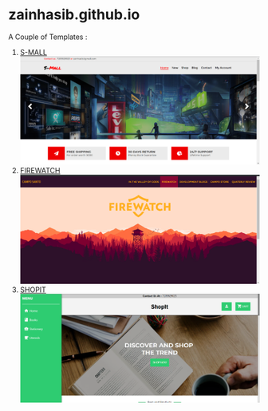 # zainhasib.github.io

A Couple of Templates : 

1) [S-MALL](https://zainhasib.github.io)
    ![alt text](https://github.com/zainhasib/zainhasib.github.io/blob/master/Screenshot%20(95).png "Logo Title Text 1")
2) [FIREWATCH](https://zainhasib.github.io/firewatch.html)
    ![Firewatch](https://github.com/zainhasib/zainhasib.github.io/blob/master/Screenshot%20(94).png "Firewatch Lookalike")
3) [SHOPIT](https://zainhasib.github.io/shopit)
    ![Firewatch](https://github.com/zainhasib/zainhasib.github.io/blob/master/Screenshot%20(96).png "Firewatch Lookalike")
